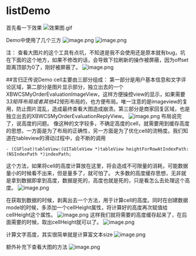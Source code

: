 # listDemo

首先看一下效果
![效果图.gif](https://upload-images.jianshu.io/upload_images/3363476-4260f69ad6f7c862.gif?imageMogr2/auto-orient/strip)

Demo中使用了几个三方
![image.png](https://upload-images.jianshu.io/upload_images/3363476-b00d0d47f1296ecd.png?imageMogr2/auto-orient/strip%7CimageView2/2/w/1240)
![image.png](https://upload-images.jianshu.io/upload_images/3363476-42de9a9f08d8b77e.png?imageMogr2/auto-orient/strip%7CimageView2/2/w/1240)

注： 查看大图片的这个工具有点坑，不知道是我不会使用还是原本就有bug，坑在下面的这个地方，如果不修改的话，会导致下拉刷新的操作被屏蔽，因为offset距离顶部为0了，刚好被屏蔽了。
![image.png](https://upload-images.jianshu.io/upload_images/3363476-0d54f2f9be63c182.png?imageMogr2/auto-orient/strip%7CimageView2/2/w/1240)

##言归正传说Demo
cell主要由三部分组成：
第一部分是用户基本信息和文字评论区域，第二部分是图片显示部分，独立出去的一个XBWCSMyOrderEvaluationImageView，这样方便操控view的显示，如果需要3*3矩阵布局或者其他4*2矩形布局的，也方便布局。唯一注意的是imageview的复用，防止图片混乱，造成最终查看大图造成崩溃。第三部分是商家回复区域，也是独立出去的XBWCSMyOrderEvaluationReplyView。
![image.png](https://upload-images.jianshu.io/upload_images/3363476-482f3d3171979a26.png?imageMogr2/auto-orient/strip%7CimageView2/2/w/1240)
布局说完了，说高度的问题。
像这种的文字较多，不确定高度的cell，就需要用到缓存高度的思想，一方面是为了布局的正确性，另一方面是为了优化cell的流畅度。我们知道在tableview的滑动过程中，会不断的调用

    - (CGFloat)tableView:(UITableView *)tableView heightForRowAtIndexPath:(NSIndexPath *)indexPath;
这个方法，如果将cell的高度计算放在这里，将会造成不可限量的消耗，可能数据量小的时候看不出来，但是量多了，就可怕了。
大多数的高度缓存思想，无非就是拿到数据即拿到高度，数据是死的，高度也就是死的，只是看怎么去处理这个高度。
![image.png](https://upload-images.jianshu.io/upload_images/3363476-77c373fccd08687f.png?imageMogr2/auto-orient/strip%7CimageView2/2/w/1240)

在获取到数据的时候，剥离出去一个方法，用于计算cell的高度。同时在创建数据model的时候，多添加一个cellHeight属性，将计算好的高度再次赋值给cellHeight这个属性。
![image.png](https://upload-images.jianshu.io/upload_images/3363476-ca05599d4a1abe8f.png?imageMogr2/auto-orient/strip%7CimageView2/2/w/1240)
这样我们就将需要的高度缓存起来了，在后面需要的时候，取出cellHeight就可以了。
![image.png](https://upload-images.jianshu.io/upload_images/3363476-5dfa59e25b067965.png?imageMogr2/auto-orient/strip%7CimageView2/2/w/1240)

计算文字高度，其实很简单就是计算富文本size
![image.png](https://upload-images.jianshu.io/upload_images/3363476-e6afdd51d1bedc05.png?imageMogr2/auto-orient/strip%7CimageView2/2/w/1240)

额外补充下查看大图的方法
![image.png](https://upload-images.jianshu.io/upload_images/3363476-97299c34dab66f2e.png?imageMogr2/auto-orient/strip%7CimageView2/2/w/1240)

